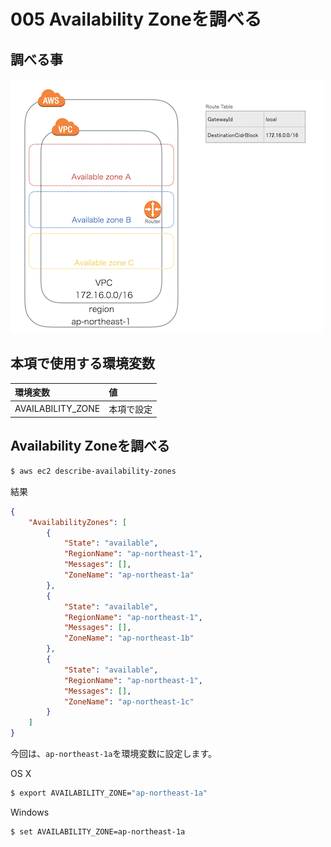 # 005 Availability Zoneを調べる

## 調べる事

![](/img/vpc/vpc005.png)

## 本項で使用する環境変数

|環境変数|値|
|:--|:--|
|AVAILABILITY_ZONE|本項で設定|

## Availability Zoneを調べる

```bash
$ aws ec2 describe-availability-zones
```

結果

```json
{
    "AvailabilityZones": [
        {
            "State": "available", 
            "RegionName": "ap-northeast-1", 
            "Messages": [], 
            "ZoneName": "ap-northeast-1a"
        }, 
        {
            "State": "available", 
            "RegionName": "ap-northeast-1", 
            "Messages": [], 
            "ZoneName": "ap-northeast-1b"
        }, 
        {
            "State": "available", 
            "RegionName": "ap-northeast-1", 
            "Messages": [], 
            "ZoneName": "ap-northeast-1c"
        }
    ]
}
```

今回は、`ap-northeast-1a`を環境変数に設定します。

OS X

```bash
$ export AVAILABILITY_ZONE="ap-northeast-1a"
```

Windows

```bash
$ set AVAILABILITY_ZONE=ap-northeast-1a
```
